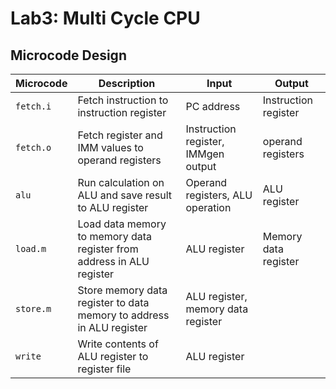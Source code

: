 # Lab3: Multi Cycle CPU

## Microcode Design

| Microcode | Description                                                  | Input                               | Output               |
| --------- | ------------------------------------------------------------ | ----------------------------------- | -------------------- |
| `fetch.i` | Fetch instruction to instruction register                    | PC address                          | Instruction register |
| `fetch.o` | Fetch register and IMM values to operand registers           | Instruction register, IMMgen output | operand registers    |
| `alu`     | Run calculation on ALU and save result to ALU register       | Operand registers, ALU operation    | ALU register         |
| `load.m`  | Load data memory to memory data register from address in ALU register | ALU register                        | Memory data register |
| `store.m` | Store memory data register to data memory to address in ALU register | ALU register, memory data register  |                      |
| `write`   | Write contents of ALU register to register file              | ALU register                        |                      |

